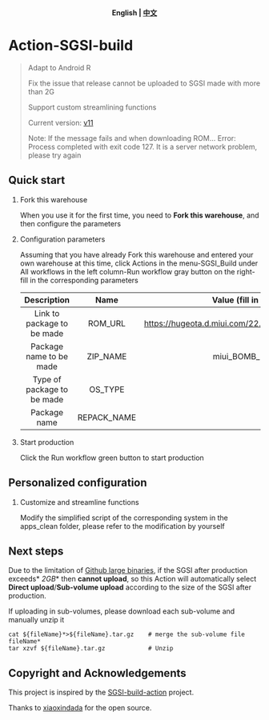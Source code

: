 <div align="center">
	<span style="font-weight: bold"> English | <a href=README_CN.md> 中文 </a> </span>
</div>

# Action-SGSI-build

> Adapt to Android R
>
> Fix the issue that release cannot be uploaded to SGSI made with more than 2G
>
> Support custom streamlining functions
>
> Current version: [v11](https://github.com/xiaoxindada/SGSI-build-tool/tree/11)
>
> Note: If the message fails and when downloading ROM... Error: Process completed with exit code 127. It is a server network problem, please try again

## Quick start

1. Fork this warehouse
   
   When you use it for the first time, you need to **Fork this warehouse**, and then configure the parameters

2. Configuration parameters

   Assuming that you have already Fork this warehouse and entered your own warehouse at this time, click Actions in the menu-SGSI_Build under All workflows in the left column-Run workflow gray button on the right-fill in the corresponding parameters

   |Description |Name |Value (fill in according to your own needs) |
   |:------: |:------: | :------------------------: |
   |Link to package to be made |ROM_URL |https://hugeota.d.miui.com/22.2.22/miui_BOMB_22.2.22_957b4a52f6_11.0.zip|
   |Package name to be made |ZIP_NAME |miui_BOMB_22.2.22_957b4a52f6_11.0.zip |
   |Type of package to be made |OS_TYPE |miui |
   |Package name |REPACK_NAME|SGSI.zip |

3. Start production
   
   Click the Run workflow green button to start production

## Personalized configuration

1. Customize and streamline functions
   
   Modify the simplified script of the corresponding system in the apps_clean folder, please refer to the modification by yourself

## Next steps

Due to the limitation of [Github large binaries](https://docs.github.com/en/github/managing-large-files/working-with-large-files/distributing-large-binaries), if the SGSI after production exceeds* *2GB** then **cannot upload**, so this Action will automatically select **Direct upload**/**Sub-volume upload** according to the size of the SGSI after production.

If uploading in sub-volumes, please download each sub-volume and manually unzip it

```
cat ${fileName}*>${fileName}.tar.gz    # merge the sub-volume file fileName*
tar xzvf ${fileName}.tar.gz            # Unzip
```

## Copyright and Acknowledgements

This project is inspired by the [SGSI-build-action](https://github.com/xiaoxindada/SGSI-build-action) project.

Thanks to [xiaoxindada](https://github.com/xiaoxindada) for the open source.‌‌
